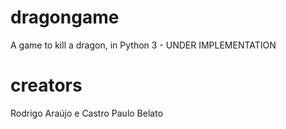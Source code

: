 # dragongame

A game to kill a dragon, in Python 3 - UNDER IMPLEMENTATION

# creators
Rodrigo Araújo e Castro
Paulo Belato
